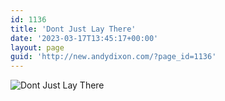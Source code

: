 ```yaml
---
id: 1136
title: 'Dont Just Lay There'
date: '2023-03-17T13:45:17+00:00'
layout: page
guid: 'http://new.andydixon.com/?page_id=1136'
---
```


![Dont Just Lay There](https://i0.wp.com/assets.g8x2.ldn.idrivee2-23.com/posters/Dont%20Just%20Lay%20There%2001.jpg?w=1200&ssl=1 "Dont Just Lay There")